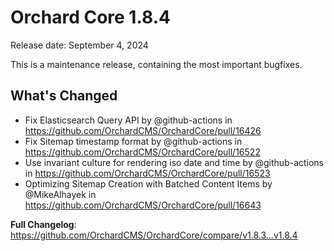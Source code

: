# Orchard Core 1.8.4

Release date: September 4, 2024

This is a maintenance release, containing the most important bugfixes.

## What's Changed
* Fix Elasticsearch Query API by @github-actions in https://github.com/OrchardCMS/OrchardCore/pull/16426
* Fix Sitemap timestamp format by @github-actions in https://github.com/OrchardCMS/OrchardCore/pull/16522
* Use invariant culture for rendering iso date and time by @github-actions in https://github.com/OrchardCMS/OrchardCore/pull/16523
* Optimizing Sitemap Creation with Batched Content Items by @MikeAlhayek in https://github.com/OrchardCMS/OrchardCore/pull/16643

**Full Changelog**: https://github.com/OrchardCMS/OrchardCore/compare/v1.8.3...v1.8.4

